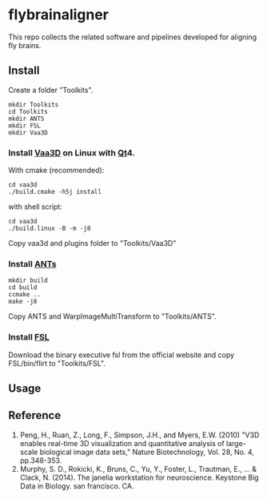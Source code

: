 # flybrainaligner

This repo collects the related software and pipelines developed for aligning fly brains.

## Install

Create a folder "Toolkits".

```
mkdir Toolkits
cd Toolkits
mkdir ANTS
mkdir FSL
mkdir Vaa3D
```

### Install [Vaa3D][] on Linux with [Qt][]4.

With cmake (recommended):
```
cd vaa3d
./build.cmake -h5j install
```

with shell script:
```
cd vaa3d
./build.linux -B -m -j8
```

Copy vaa3d and plugins folder to "Toolkits/Vaa3D"

### Install [ANTs][]

```
mkdir build
cd build
ccmake ..
make -j8
```

Copy ANTS and WarpImageMultiTransform to "Toolkits/ANTS".

### Install [FSL][]

Download the binary executive fsl from the official website and copy FSL/bin/flirt to "Toolkits/FSL".

## Usage


## Reference
1. Peng, H., Ruan, Z., Long, F., Simpson, J.H., and Myers, E.W. (2010) "V3D enables real-time 3D visualization and quantitative analysis of large-scale biological image data sets," Nature Biotechnology, Vol. 28, No. 4, pp.348-353.
2. Murphy, S. D., Rokicki, K., Bruns, C., Yu, Y., Foster, L., Trautman, E., ... & Clack, N. (2014). The janelia workstation for neuroscience. Keystone Big Data in Biology. san francisco. CA.

##

[Vaa3D]: http://vaa3d.org
[Qt]: https://www.qt.io
[HDF5]: https://support.hdfgroup.org/HDF5
[ANTs]: https://github.com/stnava/ANTs.git
[FSL]: https://fsl.fmrib.ox.ac.uk/fsl/fslwiki
